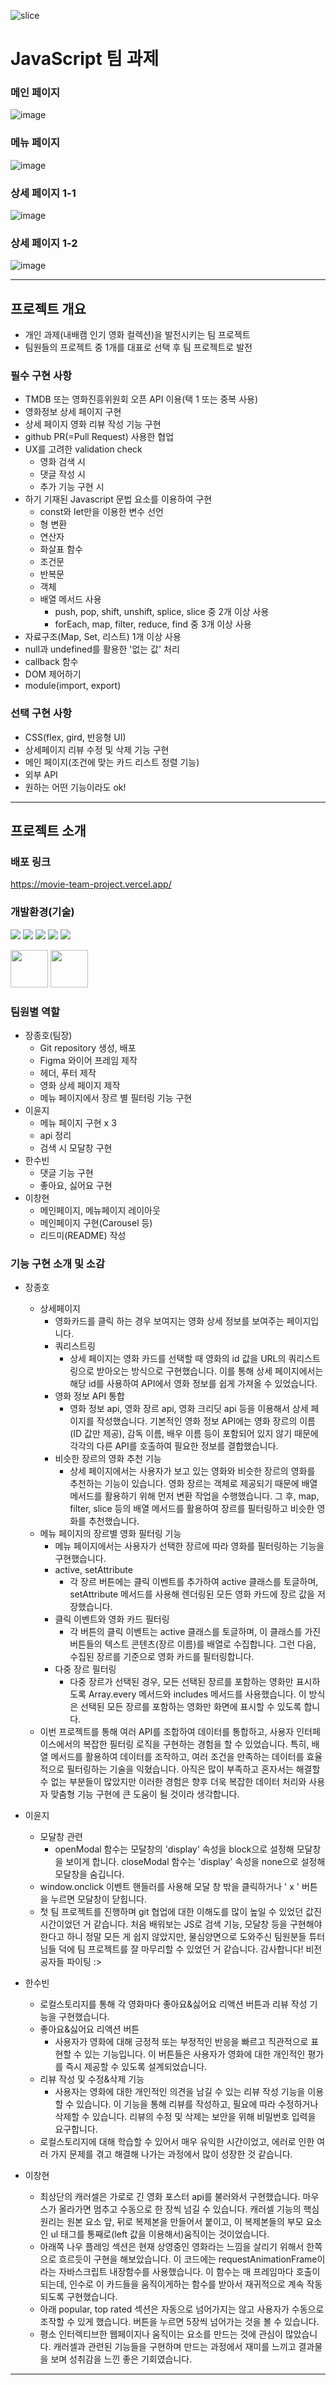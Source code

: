 ![slice](https://capsule-render.vercel.app/api?type=slice&color=000&height=200&text=JavaScript&fontAlign=75&rotate=13&fontAlignY=25&desc=&descAlign=70.&descAlignY=44&fontColor=f9c427)

# JavaScript 팀 과제

### 메인 페이지

![image](https://github.com/user-attachments/assets/a8365982-959a-4ba6-b6d1-a85c732cff1e)

### 메뉴 페이지

![image](https://github.com/user-attachments/assets/f5ec15d6-da6f-4060-92e7-f51ff6eadf85)

### 상세 페이지 1-1

![image](https://github.com/user-attachments/assets/4e8a841e-47fe-4602-be37-56608fe86c39)

### 상세 페이지 1-2

![image](https://github.com/user-attachments/assets/28df7e01-9e42-4100-8ed1-6c791c6daa9e)

---

## 프로젝트 개요

- 개인 과제(내배캠 인기 영화 컬렉션)을 발전시키는 팀 프로젝트
- 팀원들의 프로젝트 중 1개를 대표로 선택 후 팀 프로젝트로 발전

### 필수 구현 사항

- TMDB 또는 영화진흥위원회 오픈 API 이용(택 1 또는 중복 사용)
- 영화정보 상세 페이지 구현
- 상세 페이지 영화 리뷰 작성 기능 구현
- github PR(=Pull Request) 사용한 협업
- UX를 고려한 validation check
  - 영화 검색 시
  - 댓글 작성 시
  - 추가 기능 구현 시
- 하기 기재된 Javascript 문법 요소를 이용하여 구현
  - const와 let만을 이용한 변수 선언
  - 형 변환
  - 연산자
  - 화살표 함수
  - 조건문
  - 반복문
  - 객체
  - 배열 메서드 사용
    - push, pop, shift, unshift, splice, slice 중 2개 이상 사용
    - forEach, map, filter, reduce, find 중 3개 이상 사용
- 자료구조(Map, Set, 리스트) 1개 이상 사용
- null과 undefined를 활용한 '없는 값' 처리
- callback 함수
- DOM 제어하기
- module(import, export)

### 선택 구현 사항

- CSS(flex, gird, 반응형 UI)
- 상세페이지 리뷰 수정 및 삭제 기능 구현
- 메인 페이지(조건에 맞는 카드 리스트 정렬 기능)
- 외부 API
- 원하는 어떤 기능이라도 ok!

---

## 프로젝트 소개

### 배포 링크

https://movie-team-project.vercel.app/

### 개발환경(기술)

<img src="https://img.shields.io/badge/html5-E34F26?style=for-the-badge&logo=html5&logoColor=white"> <img src="https://img.shields.io/badge/css3-1572B6?style=for-the-badge&logo=css3&logoColor=white"> <img src="https://img.shields.io/badge/javascript-F7DF1E?style=for-the-badge&logo=javascript&logoColor=white"> <img src="https://img.shields.io/badge/git-F05032?style=for-the-badge&logo=git&logoColor=white"> <img src="https://img.shields.io/badge/github-181717?style=for-the-badge&logo=github&logoColor=white">

<img src="https://encrypted-tbn0.gstatic.com/images?q=tbn:ANd9GcSyr_YI8S4bax2nzVnRUnl51NO6aX1aYNvmK0RMCop_R4D_AG-yFiuBw6V3YNVlfOa0Opk&usqp=CAU" width="60" height="60"> <img src="https://camo.githubusercontent.com/9e30e8175154be99e32777c31d5854a0bab39e1caf6e3fa1ef6495d27366fc6f/68747470733a2f2f63646e2e69636f6e2d69636f6e732e636f6d2f69636f6e73322f323130372f504e472f3531322f66696c655f747970655f7673636f64655f69636f6e5f3133303038342e706e67" width="60" height="60">

### 팀원별 역할

- 장종호(팀장)
  - Git repository 생성, 배포
  - Figma 와이어 프레임 제작
  - 헤더, 푸터 제작
  - 영화 상세 페이지 제작
  - 메뉴 페이지에서 장르 별 필터링 기능 구현
- 이윤지
  - 메뉴 페이지 구현 x 3
  - api 정리
  - 검색 시 모달창 구현
- 한수빈
  - 댓글 기능 구현
  - 좋아요, 싫어요 구현
- 이창현
  - 메인페이지, 메뉴페이지 레이아웃
  - 메인페이지 구현(Carousel 등)
  - 리드미(README) 작성

### 기능 구현 소개 및 소감

- 장종호

  - 상세페이지
    - 영화카드를 클릭 하는 경우 보여지는 영화 상세 정보를 보여주는 페이지입니다.
    - 쿼리스트링
      - 상세 페이지는 영화 카드를 선택할 때 영화의 id 값을 URL의 쿼리스트링으로 받아오는 방식으로 구현했습니다. 이를 통해 상세 페이지에서는 해당 id를 사용하여 API에서 영화 정보를 쉽게 가져올 수 있었습니다.
    - 영화 정보 API 통합
      - 영화 정보 api, 영화 장르 api, 영화 크리딧 api 등을 이용해서 상세 페이지를 작성했습니다. 기본적인 영화 정보 API에는 영화 장르의 이름(ID 값만 제공), 감독 이름, 배우 이름 등이 포함되어 있지 않기 때문에 각각의 다른 API를 호출하여 필요한 정보를 결합했습니다.
    - 비슷한 장르의 영화 추천 기능
      - 상세 페이지에서는 사용자가 보고 있는 영화와 비슷한 장르의 영화를 추천하는 기능이 있습니다. 영화 장르는 객체로 제공되기 때문에 배열 메서드를 활용하기 위해 먼저 변환 작업을 수행했습니다. 그 후, map, filter, slice 등의 배열 메서드를 활용하여 장르를 필터링하고 비슷한 영화를 추천했습니다.
  - 메뉴 페이지의 장르별 영화 필터링 기능
    - 메뉴 페이지에서는 사용자가 선택한 장르에 따라 영화를 필터링하는 기능을 구현했습니다.
    - active, setAttribute
      - 각 장르 버튼에는 클릭 이벤트를 추가하여 active 클래스를 토글하며, setAttribute 메서드를 사용해 렌더링된 모든 영화 카드에 장르 값을 저장했습니다.
    - 클릭 이벤트와 영화 카드 필터링
      - 각 버튼의 클릭 이벤트는 active 클래스를 토글하며, 이 클래스를 가진 버튼들의 텍스트 콘텐츠(장르 이름)를 배열로 수집합니다. 그런 다음, 수집된 장르를 기준으로 영화 카드를 필터링합니다.
    - 다중 장르 필터링
      - 다중 장르가 선택된 경우, 모든 선택된 장르를 포함하는 영화만 표시하도록 Array.every 메서드와 includes 메서드를 사용했습니다. 이 방식은 선택된 모든 장르를 포함하는 영화만 화면에 표시할 수 있도록 합니다.
  - 이번 프로젝트를 통해 여러 API를 조합하여 데이터를 통합하고, 사용자 인터페이스에서의 복잡한 필터링 로직을 구현하는 경험을 할 수 있었습니다. 특히, 배열 메서드를 활용하여 데이터를 조작하고, 여러 조건을 만족하는 데이터를 효율적으로 필터링하는 기술을 익혔습니다. 아직은 많이 부족하고 혼자서는 해결할 수 없는 부분들이 많았지만 이러한 경험은 향후 더욱 복잡한 데이터 처리와 사용자 맞춤형 기능 구현에 큰 도움이 될 것이라 생각합니다.

- 이윤지
  - 모달창 관련
    - openModal 함수는 모달창의 'display' 속성을 block으로 설정해 모달창을 보이게 합니다.
      closeModal 함수는 'display' 속성을 none으로 설정해 모달창을 숨깁니다.
  - window.onclick 이벤트 핸들러를 사용해 모달 창 밖을 클릭하거나 ' x ' 버튼을 누르면
    모달창이 닫힙니다.
  - 첫 팀 프로젝트를 진행하며 git 협업에 대한 이해도를 많이 높일 수 있었던 값진 시간이었던 거 같습니다.
    처음 배워보는 JS로 검색 기능, 모달창 등을 구현해야 한다고 하니 정말 모든 게 쉽지 않았지만, 물심양면으로 도와주신 팀원분들 튜터님들 덕에 팀 프로젝트를 잘 마무리할 수 있었던 거 같습니다. 감사합니다! 비전공자들 파이팅 :>
- 한수빈

  - 로컬스토리지를 통해 각 영화마다 좋아요&싫어요 리액션 버튼과 리뷰 작성 기능을 구현했습니다.
  - 좋아요&싫어요 리액션 버튼
    - 사용자가 영화에 대해 긍정적 또는 부정적인 반응을 빠르고 직관적으로 표현할 수 있는 기능입니다. 이 버튼들은 사용자가 영화에 대한 개인적인 평가를 즉시 제공할 수 있도록 설계되었습니다.
  - 리뷰 작성 및 수정&삭제 기능
    - 사용자는 영화에 대한 개인적인 의견을 남길 수 있는 리뷰 작성 기능을 이용할 수 있습니다. 이 기능을 통해 리뷰를 작성하고, 필요에 따라 수정하거나 삭제할 수 있습니다. 리뷰의 수정 및 삭제는 보안을 위해 비밀번호 입력을 요구합니다.
  - 로컬스토리지에 대해 학습할 수 있어서 매우 유익한 시간이었고, 에러로 인한 여러 가지 문제를 겪고 해결해 나가는 과정에서 많이 성장한 것 같습니다.

- 이창현
  - 최상단의 캐러셀은 가로로 긴 영화 포스터 api를 불러와서 구현했습니다. 마우스가 올라가면 멈추고 수동으로 한 장씩 넘길 수 있습니다. 캐러셀 기능의 핵심 원리는 원본 요소 앞, 뒤로 복제본을 만들어서 붙이고, 이 복제본들의 부모 요소인 ul 태그를 통째로(left 값을 이용해서)움직이는 것이었습니다.
  - 아래쪽 나우 플레잉 섹션은 현재 상영중인 영화라는 느낌을 살리기 위해서 한쪽으로 흐르듯이 구현을 해보았습니다. 이 코드에는 requestAnimationFrame이라는 자바스크립트 내장함수를 사용했습니다. 이 함수는 매 프레임마다 호출이 되는데, 인수로 이 카드들을 움직이게하는 함수를 받아서 재귀적으로 계속 작동되도록 구현했습니다.
  - 아래 popular, top rated 섹션은 자동으로 넘어가지는 않고 사용자가 수동으로 조작할 수 있게 했습니다. 버튼을 누르면 5장씩 넘어가는 것을 볼 수 있습니다.
  - 평소 인터렉티브한 웹페이지나 움직이는 요소를 만드는 것에 관심이 많았습니다. 캐러셀과 관련된 기능들을 구현하며 만드는 과정에서 재미를 느끼고 결과물을 보며 성취감을 느낀 좋은 기회였습니다.

---
